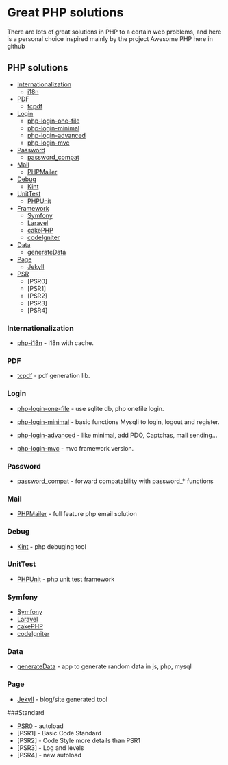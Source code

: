 # Great PHP solutions
There are lots of great solutions in PHP to a certain web problems, and here is a personal choice inspired mainly by the project Awesome PHP here in github

## PHP solutions
- [Internationalization](#Internationalization)
	- [i18n](https://github.com/Philipp15b/php-i18n)
- [PDF](#PDF)
	- [tcpdf](https://github.com/tecnickcom/TCPDF)
- [Login](#Login)
	- [php-login-one-file](https://github.com/panique/php-login-one-file)
	- [php-login-minimal](https://github.com/panique/php-login-minimal)
	- [php-login-advanced](https://github.com/panique/php-login-advanced)
	- [php-login-mvc](https://github.com/panique/php-login-mvc)
- [Password](#Password)
	- [password_compat](https://github.com/ircmaxell/password_compat)
- [Mail](#Mail)
	- [PHPMailer](https://github.com/PHPMailer/PHPMailer)
- [Debug](#Debug)
	- [Kint](https://github.com/raveren/kint)
- [UnitTest](#UnitTest)
	- [PHPUnit](https://github.com/sebastianbergmann/phpunit)
- [Framework](#Framework)
	- [Symfony](https://github.com/symfony/symfony)
	- [Laravel](https://github.com/laravel/laravel)
	- [cakePHP](https://github.com/cakephp/cakephp)
	- [codeIgniter](https://github.com/bcit-ci/CodeIgniter)
- [Data](#Data)
	- [generateData](https://github.com/benkeen/generatedata)
- [Page](#Page)
	- [Jekyll](https://github.com/jekyll/jekyll)
- [PSR](#Standard)
	- [PSR0]
	- [PSR1]
	- [PSR2]
	- [PSR3]
	- [PSR4]

### Internationalization
* [php-i18n](https://github.com/Philipp15b/php-i18n) - i18n with cache.

### PDF
* [tcpdf](https://github.com/tecnickcom/TCPDF) - pdf generation lib.

### Login
* [php-login-one-file](https://github.com/panique/php-login-one-file) - use sqlite db, php onefile login.

* [php-login-minimal](https://github.com/panique/php-login-minimal) - basic functions Mysqli to login, logout and register.

* [php-login-advanced](https://github.com/panique/php-login-advanced) - like minimal, add PDO, Captchas, mail sending...

* [php-login-mvc](https://github.com/panique/php-login-mvc) - mvc framework version.

### Password
* [password_compat](https://github.com/ircmaxell/password_compat) - forward compatability with password_* functions

### Mail
* [PHPMailer](https://github.com/PHPMailer/PHPMailer) - full feature php email solution

### Debug
* [Kint](https://github.com/raveren/kint) - php debuging tool

### UnitTest
* [PHPUnit](https://github.com/sebastianbergmann/phpunit) - php unit test framework

### Symfony
* [Symfony](https://github.com/symfony/symfony) 
* [Laravel](https://github.com/laravel/laravel) 
* [cakePHP](https://github.com/cakephp/cakephp)
* [codeIgniter](https://github.com/bcit-ci/CodeIgniter)

### Data
* [generateData](https://github.com/benkeen/generatedata) - app to generate random data in js, php, mysql

### Page
* [Jekyll](https://github.com/jekyll/jekyll) - blog/site generated tool

###Standard
* [PSR0]() - autoload
* [PSR1] - Basic Code Standard
* [PSR2] - Code Style more details than PSR1
* [PSR3] - Log and levels
* [PSR4] - new autoload
